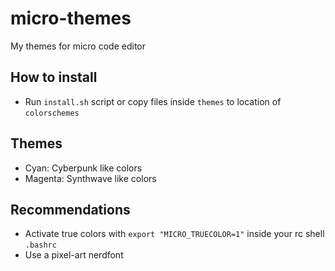 # micro-themes
My themes for micro code editor

## How to install
- Run ```install.sh``` script or copy files inside ```themes``` to location of ```colorschemes```

## Themes
- Cyan: Cyberpunk like colors
- Magenta: Synthwave like colors

## Recommendations
- Activate true colors with ```export "MICRO_TRUECOLOR=1"``` inside your rc shell ```.bashrc```
- Use a pixel-art nerdfont
